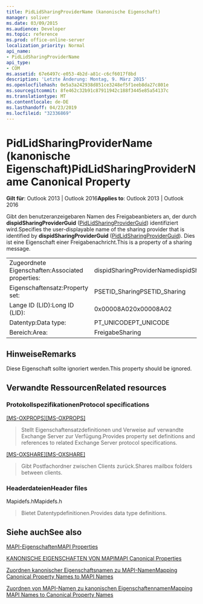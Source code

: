 ```yaml
---
title: PidLidSharingProviderName (kanonische Eigenschaft)
manager: soliver
ms.date: 03/09/2015
ms.audience: Developer
ms.topic: reference
ms.prod: office-online-server
localization_priority: Normal
api_name:
- PidLidSharingProviderName
api_type:
- COM
ms.assetid: 67e6497c-e053-4b2d-a81c-c6cf6017f8bd
description: 'Letzte Änderung: Montag, 9. März 2015'
ms.openlocfilehash: 0e5a3a242938d851ce3248ef5f1eeb8da27c801e
ms.sourcegitcommit: 8fe462c32b91c87911942c188f3445e85a54137c
ms.translationtype: MT
ms.contentlocale: de-DE
ms.lasthandoff: 04/23/2019
ms.locfileid: "32336869"
---
```

# <a name="pidlidsharingprovidername-canonical-property"></a><span data-ttu-id="b8dc0-103">PidLidSharingProviderName (kanonische Eigenschaft)</span><span class="sxs-lookup"><span data-stu-id="b8dc0-103">PidLidSharingProviderName Canonical Property</span></span>

  
  
<span data-ttu-id="b8dc0-104">**Gilt für**: Outlook 2013 | Outlook 2016</span><span class="sxs-lookup"><span data-stu-id="b8dc0-104">**Applies to**: Outlook 2013 | Outlook 2016</span></span> 
  
<span data-ttu-id="b8dc0-105">Gibt den benutzeranzeigebaren Namen des Freigabeanbieters an, der durch **dispidSharingProviderGuid** ([PidLidSharingProviderGuid](pidlidsharingproviderguid-canonical-property.md)) identifiziert wird.</span><span class="sxs-lookup"><span data-stu-id="b8dc0-105">Specifies the user-displayable name of the sharing provider that is identified by **dispidSharingProviderGuid** ([PidLidSharingProviderGuid](pidlidsharingproviderguid-canonical-property.md)).</span></span> <span data-ttu-id="b8dc0-106">Dies ist eine Eigenschaft einer Freigabenachricht.</span><span class="sxs-lookup"><span data-stu-id="b8dc0-106">This is a property of a sharing message.</span></span>
  
|||
|:-----|:-----|
|<span data-ttu-id="b8dc0-107">Zugeordnete Eigenschaften:</span><span class="sxs-lookup"><span data-stu-id="b8dc0-107">Associated properties:</span></span>  <br/> |<span data-ttu-id="b8dc0-108">dispidSharingProviderName</span><span class="sxs-lookup"><span data-stu-id="b8dc0-108">dispidSharingProviderName</span></span>  <br/> |
|<span data-ttu-id="b8dc0-109">Eigenschaftensatz:</span><span class="sxs-lookup"><span data-stu-id="b8dc0-109">Property set:</span></span>  <br/> |<span data-ttu-id="b8dc0-110">PSETID_Sharing</span><span class="sxs-lookup"><span data-stu-id="b8dc0-110">PSETID_Sharing</span></span>  <br/> |
|<span data-ttu-id="b8dc0-111">Lange ID (LID):</span><span class="sxs-lookup"><span data-stu-id="b8dc0-111">Long ID (LID):</span></span>  <br/> |<span data-ttu-id="b8dc0-112">0x00008A02</span><span class="sxs-lookup"><span data-stu-id="b8dc0-112">0x00008A02</span></span>  <br/> |
|<span data-ttu-id="b8dc0-113">Datentyp:</span><span class="sxs-lookup"><span data-stu-id="b8dc0-113">Data type:</span></span>  <br/> |<span data-ttu-id="b8dc0-114">PT_UNICODE</span><span class="sxs-lookup"><span data-stu-id="b8dc0-114">PT_UNICODE</span></span>  <br/> |
|<span data-ttu-id="b8dc0-115">Bereich:</span><span class="sxs-lookup"><span data-stu-id="b8dc0-115">Area:</span></span>  <br/> |<span data-ttu-id="b8dc0-116">Freigabe</span><span class="sxs-lookup"><span data-stu-id="b8dc0-116">Sharing</span></span>  <br/> |
   
## <a name="remarks"></a><span data-ttu-id="b8dc0-117">Hinweise</span><span class="sxs-lookup"><span data-stu-id="b8dc0-117">Remarks</span></span>

<span data-ttu-id="b8dc0-118">Diese Eigenschaft sollte ignoriert werden.</span><span class="sxs-lookup"><span data-stu-id="b8dc0-118">This property should be ignored.</span></span>
  
## <a name="related-resources"></a><span data-ttu-id="b8dc0-119">Verwandte Ressourcen</span><span class="sxs-lookup"><span data-stu-id="b8dc0-119">Related resources</span></span>

### <a name="protocol-specifications"></a><span data-ttu-id="b8dc0-120">Protokollspezifikationen</span><span class="sxs-lookup"><span data-stu-id="b8dc0-120">Protocol specifications</span></span>

<span data-ttu-id="b8dc0-121">[[MS-OXPROPS]](https://msdn.microsoft.com/library/f6ab1613-aefe-447d-a49c-18217230b148%28Office.15%29.aspx)</span><span class="sxs-lookup"><span data-stu-id="b8dc0-121">[[MS-OXPROPS]](https://msdn.microsoft.com/library/f6ab1613-aefe-447d-a49c-18217230b148%28Office.15%29.aspx)</span></span>
  
> <span data-ttu-id="b8dc0-122">Stellt Eigenschaftensatzdefinitionen und Verweise auf verwandte Exchange Server zur Verfügung.</span><span class="sxs-lookup"><span data-stu-id="b8dc0-122">Provides property set definitions and references to related Exchange Server protocol specifications.</span></span>
    
<span data-ttu-id="b8dc0-123">[[MS-OXSHARE]](https://msdn.microsoft.com/library/e4e5bd27-d5e0-43f9-a6ea-550876724f3d%28Office.15%29.aspx)</span><span class="sxs-lookup"><span data-stu-id="b8dc0-123">[[MS-OXSHARE]](https://msdn.microsoft.com/library/e4e5bd27-d5e0-43f9-a6ea-550876724f3d%28Office.15%29.aspx)</span></span>
  
> <span data-ttu-id="b8dc0-124">Gibt Postfachordner zwischen Clients zurück.</span><span class="sxs-lookup"><span data-stu-id="b8dc0-124">Shares mailbox folders between clients.</span></span>
    
### <a name="header-files"></a><span data-ttu-id="b8dc0-125">Headerdateien</span><span class="sxs-lookup"><span data-stu-id="b8dc0-125">Header files</span></span>

<span data-ttu-id="b8dc0-126">Mapidefs.h</span><span class="sxs-lookup"><span data-stu-id="b8dc0-126">Mapidefs.h</span></span>
  
> <span data-ttu-id="b8dc0-127">Bietet Datentypdefinitionen.</span><span class="sxs-lookup"><span data-stu-id="b8dc0-127">Provides data type definitions.</span></span>
    
## <a name="see-also"></a><span data-ttu-id="b8dc0-128">Siehe auch</span><span class="sxs-lookup"><span data-stu-id="b8dc0-128">See also</span></span>



[<span data-ttu-id="b8dc0-129">MAPI-Eigenschaften</span><span class="sxs-lookup"><span data-stu-id="b8dc0-129">MAPI Properties</span></span>](mapi-properties.md)
  
[<span data-ttu-id="b8dc0-130">KANONISCHE EIGENSCHAFTEN VON MAPI</span><span class="sxs-lookup"><span data-stu-id="b8dc0-130">MAPI Canonical Properties</span></span>](mapi-canonical-properties.md)
  
[<span data-ttu-id="b8dc0-131">Zuordnen kanonischer Eigenschaftsnamen zu MAPI-Namen</span><span class="sxs-lookup"><span data-stu-id="b8dc0-131">Mapping Canonical Property Names to MAPI Names</span></span>](mapping-canonical-property-names-to-mapi-names.md)
  
[<span data-ttu-id="b8dc0-132">Zuordnen von MAPI-Namen zu kanonischen Eigenschaftennamen</span><span class="sxs-lookup"><span data-stu-id="b8dc0-132">Mapping MAPI Names to Canonical Property Names</span></span>](mapping-mapi-names-to-canonical-property-names.md)

